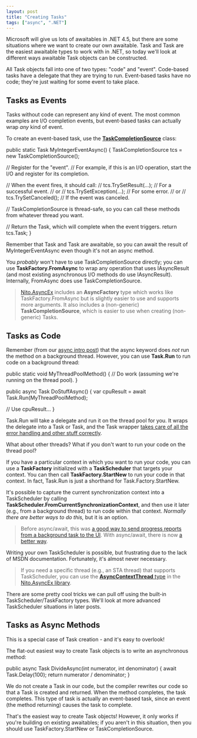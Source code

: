 ```yaml
---
layout: post
title: "Creating Tasks"
tags: ["async", ".NET"]
---
```



Microsoft will give us lots of awaitables in .NET 4.5, but there are some situations where we want to create our own awaitable. Task<T> and Task are the easiest awaitable types to work with in .NET, so today we'll look at different ways awaitable Task objects can be constructed.





All Task objects fall into one of two types: "code" and "event". Code-based tasks have a delegate that they are trying to run. Event-based tasks have no code; they're just waiting for some event to take place.



## Tasks as Events



Tasks without code can represent any kind of event. The most common examples are I/O completion events, but event-based tasks can actually wrap _any_ kind of event.





To create an event-based task, use the [**TaskCompletionSource<TResult>**](http://msdn.microsoft.com/en-us/library/dd449174.aspx) class:




public static Task<int> MyIntegerEventAsync()
{
  TaskCompletionSource<int> tcs = new TaskCompletionSource<int>();

  // Register for the "event".
  //   For example, if this is an I/O operation, start the I/O and register for its completion.

  // When the event fires, it should call:
  //   tcs.TrySetResult(...); // For a successful event.
  // or
  //   tcs.TrySetException(...); // For some error.
  // or
  //   tcs.TrySetCanceled(); // If the event was canceled.

  // TaskCompletionSource is thread-safe, so you can call these methods from whatever thread you want.

  // Return the Task<int>, which will complete when the event triggers.
  return tcs.Task;
}




Remember that Task<T> and Task are awaitable, so you can await the result of MyIntegerEventAsync even though it's not an async method.





You _probably_ won't have to use TaskCompletionSource<TResult> directly; you can use **TaskFactory.FromAsync** to wrap any operation that uses IAsyncResult (and most existing asynchronous I/O methods do use IAsyncResult). Internally, FromAsync does use TaskCompletionSource<TResult>.



> [Nito.AsyncEx](http://nuget.org/packages/Nito.AsyncEx) includes an **AsyncFactory** type which works like TaskFactory.FromAsync but is slightly easier to use and supports more arguments. It also includes a (non-generic) **TaskCompletionSource**, which is easier to use when creating (non-generic) Tasks.


## Tasks as Code



Remember (from our [async intro post](http://blog.stephencleary.com/2012/02/async-and-await.html)) that the async keyword does _not_ run the method on a background thread. However, you can use **Task.Run** to run code on a background thread:




public static void MyThreadPoolMethod()
{
  // Do work (assuming we're running on the thread pool).
}

public async Task DoStuffAsync()
{
  var cpuResult = await Task.Run(MyThreadPoolMethod);

  // Use cpuResult...
}




Task.Run will take a delegate and run it on the thread pool for you. It wraps the delegate into a Task<T> or Task, and the Task wrapper [takes care of all the error handling and other stuff correctly](http://blog.stephencleary.com/2010/08/various-implementations-of-asynchronous.html).





What about other threads? What if you don't want to run your code on the thread pool?





If you have a particular context in which you want to run your code, you can use a **TaskFactory** initialized with a **TaskScheduler** that targets your context. You can then call **TaskFactory.StartNew** to run your code in that context. In fact, Task.Run is just a shorthand for Task.Factory.StartNew.





It's possible to capture the current synchronization context into a TaskScheduler by calling **TaskScheduler.FromCurrentSynchronizationContext**, and then use it later (e.g., from a background thread) to run code within that context. _Normally there are better ways to do this,_ but it is an option.



> Before async/await, this was [a good way to send progress reports from a background task to the UI](http://blog.stephencleary.com/2010/06/reporting-progress-from-tasks.html). With async/await, there is now [a better way](http://blog.stephencleary.com/2012/02/reporting-progress-from-async-tasks.html).




Writing your own TaskScheduler is possible, but frustrating due to the lack of MSDN documentation. Fortunately, it's almost never necessary.



> If you need a specific thread (e.g., an STA thread) that supports TaskScheduler, you can use the [**AsyncContextThread** type](http://nitoasyncex.codeplex.com/wikipage?title=AsyncContextThread) in the [Nito.AsyncEx library](http://nuget.org/packages/Nito.AsyncEx).




There are some pretty cool tricks we can pull off using the built-in TaskScheduler/TaskFactory types. We'll look at more advanced TaskScheduler situations in later posts.



## Tasks as Async Methods



This is a special case of Task creation - and it's easy to overlook!





The flat-out easiest way to create Task objects is to write an asynchronous method:




public async Task<int> DivideAsync(int numerator, int denominator)
{
  await Task.Delay(100);
  return numerator / denominator;
}




We do not create a Task<int> in our code, but the compiler rewrites our code so that a Task<int> is created and returned. When the method completes, the task completes. This type of task is actually an event-based task, since an event (the method returning) causes the task to complete.





That's the easiest way to create Task objects! However, it only works if you're building on existing awaitables; if you aren't in this situation, then you should use TaskFactory.StartNew or TaskCompletionSource<TResult>.

